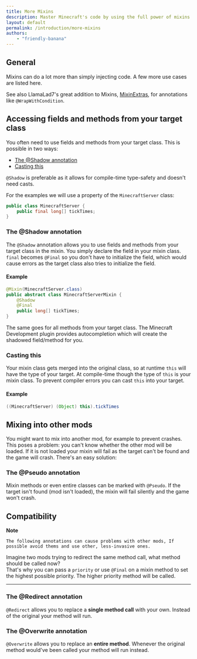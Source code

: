 ```yaml
---
title: More Mixins
description: Master Minecraft's code by using the full power of mixins.
layout: default
permalink: /introduction/more-mixins
authors:
    - "friendly-banana"
---
```


## General

Mixins can do a lot more than simply injecting code. A few more use cases are listed here.

See also LlamaLad7's great addition to Mixins, [MixinExtras](https://github.com/LlamaLad7/MixinExtras), for annotations like `@WrapWithCondition`.

## Accessing fields and methods from your target class
You often need to use fields and methods from your target class. This is possible in two ways:

* [The @Shadow annotation](#the-shadow-annotation)
* [Casting this](#casting-this)

`@Shadow` is preferable as it allows for compile-time type-safety and doesn't need casts.

For the examples we will use a property of the `MinecraftServer` class:

```java
public class MinecraftServer {
    public final long[] tickTimes;
}
```

### The @Shadow annotation

The `@Shadow` annotation allows you to use fields and methods from your target class in the mixin. You simply declare the field in your
mixin class. `final` becomes `@Final` so you don't have to initialize the field, which would cause errors as the target class also tries to
initialize the field.

#### Example

```java
@Mixin(MinecraftServer.class)
public abstract class MinecraftServerMixin {
    @Shadow
    @Final
    public long[] tickTimes;
}
```

The same goes for all methods from your target class. The Minecraft Development plugin provides autocompletion which will create the
shadowed field/method for you.

### Casting this

Your mixin class gets merged into the original class, so at runtime `this` will have the type of your target. At compile-time though the
 type of `this` is your mixin class. To prevent compiler errors you can cast `this` into your target.

#### Example

```java
((MinecraftServer) (Object) this).tickTimes
```

## Mixing into other mods

You might want to mix into another mod, for example to prevent crashes. This poses a problem: you can't know whether the other mod will be loaded. If it is not loaded your mixin will fail as the target can't be found and the game will crash. There's an easy solution:

### The @Pseudo annotation

Mixin methods or even entire classes can be marked with `@Pseudo`. If the target isn't found (mod isn't loaded), the mixin will fail silently and the game won't crash.

## Compatibility

<div class="callout callout--danger">
    <strong>Note</strong>

    The following annotations can cause problems with other mods, If possible avoid thems and use other, less-invasive ones.

</div>

Imagine two mods trying to redirect the same method call, what method should be called now?  
That's why you can pass a `priority` or use `@Final` on a mixin method to set the highest possible priority. The higher priority method will be called.

****

### The @Redirect annotation

`@Redirect` allows you to replace a **single method call** with your own. Instead of the original your method will run.

### The @Overwrite annotation

`@Overwrite` allows you to replace an **entire method**. Whenever the original method would've been called your method will run instead.